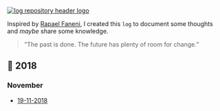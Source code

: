 <a id="home" href="https://github.com/simaodeveloper/log/"><img src="https://user-images.githubusercontent.com/1345662/34655932-03733730-f3f9-11e7-8f71-4ef7f7ca147c.jpg" alt="log repository header logo"></a>

Inspired by [Rapael Faneni](https://twitter.com/raphaelfabeni), I created this `log` to document some thoughts and _maybe_ share some knowledge.

> “The past is done. The future has plenty of room for change.”

## :calendar: 2018

### November

* [19-11-2018](2018/november/19-11-2018.md)
